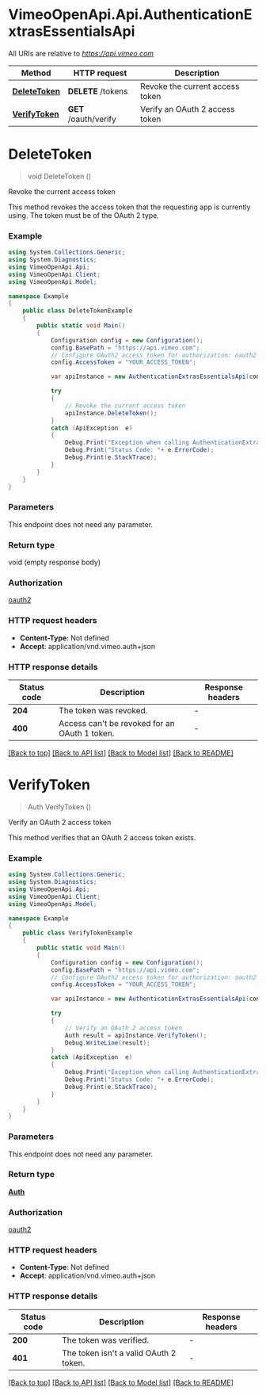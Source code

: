 # VimeoOpenApi.Api.AuthenticationExtrasEssentialsApi

All URIs are relative to *https://api.vimeo.com*

Method | HTTP request | Description
------------- | ------------- | -------------
[**DeleteToken**](AuthenticationExtrasEssentialsApi.md#deletetoken) | **DELETE** /tokens | Revoke the current access token
[**VerifyToken**](AuthenticationExtrasEssentialsApi.md#verifytoken) | **GET** /oauth/verify | Verify an OAuth 2 access token


<a name="deletetoken"></a>
# **DeleteToken**
> void DeleteToken ()

Revoke the current access token

This method revokes the access token that the requesting app is currently using. The token must be of the OAuth 2 type.

### Example
```csharp
using System.Collections.Generic;
using System.Diagnostics;
using VimeoOpenApi.Api;
using VimeoOpenApi.Client;
using VimeoOpenApi.Model;

namespace Example
{
    public class DeleteTokenExample
    {
        public static void Main()
        {
            Configuration config = new Configuration();
            config.BasePath = "https://api.vimeo.com";
            // Configure OAuth2 access token for authorization: oauth2
            config.AccessToken = "YOUR_ACCESS_TOKEN";

            var apiInstance = new AuthenticationExtrasEssentialsApi(config);

            try
            {
                // Revoke the current access token
                apiInstance.DeleteToken();
            }
            catch (ApiException  e)
            {
                Debug.Print("Exception when calling AuthenticationExtrasEssentialsApi.DeleteToken: " + e.Message );
                Debug.Print("Status Code: "+ e.ErrorCode);
                Debug.Print(e.StackTrace);
            }
        }
    }
}
```

### Parameters
This endpoint does not need any parameter.

### Return type

void (empty response body)

### Authorization

[oauth2](../README.md#oauth2)

### HTTP request headers

 - **Content-Type**: Not defined
 - **Accept**: application/vnd.vimeo.auth+json

### HTTP response details
| Status code | Description | Response headers |
|-------------|-------------|------------------|
| **204** | The token was revoked. |  -  |
| **400** | Access can&#39;t be revoked for an OAuth 1 token. |  -  |

[[Back to top]](#) [[Back to API list]](../README.md#documentation-for-api-endpoints) [[Back to Model list]](../README.md#documentation-for-models) [[Back to README]](../README.md)

<a name="verifytoken"></a>
# **VerifyToken**
> Auth VerifyToken ()

Verify an OAuth 2 access token

This method verifies that an OAuth 2 access token exists.

### Example
```csharp
using System.Collections.Generic;
using System.Diagnostics;
using VimeoOpenApi.Api;
using VimeoOpenApi.Client;
using VimeoOpenApi.Model;

namespace Example
{
    public class VerifyTokenExample
    {
        public static void Main()
        {
            Configuration config = new Configuration();
            config.BasePath = "https://api.vimeo.com";
            // Configure OAuth2 access token for authorization: oauth2
            config.AccessToken = "YOUR_ACCESS_TOKEN";

            var apiInstance = new AuthenticationExtrasEssentialsApi(config);

            try
            {
                // Verify an OAuth 2 access token
                Auth result = apiInstance.VerifyToken();
                Debug.WriteLine(result);
            }
            catch (ApiException  e)
            {
                Debug.Print("Exception when calling AuthenticationExtrasEssentialsApi.VerifyToken: " + e.Message );
                Debug.Print("Status Code: "+ e.ErrorCode);
                Debug.Print(e.StackTrace);
            }
        }
    }
}
```

### Parameters
This endpoint does not need any parameter.

### Return type

[**Auth**](Auth.md)

### Authorization

[oauth2](../README.md#oauth2)

### HTTP request headers

 - **Content-Type**: Not defined
 - **Accept**: application/vnd.vimeo.auth+json

### HTTP response details
| Status code | Description | Response headers |
|-------------|-------------|------------------|
| **200** | The token was verified. |  -  |
| **401** | The token isn&#39;t a valid OAuth 2 token. |  -  |

[[Back to top]](#) [[Back to API list]](../README.md#documentation-for-api-endpoints) [[Back to Model list]](../README.md#documentation-for-models) [[Back to README]](../README.md)

